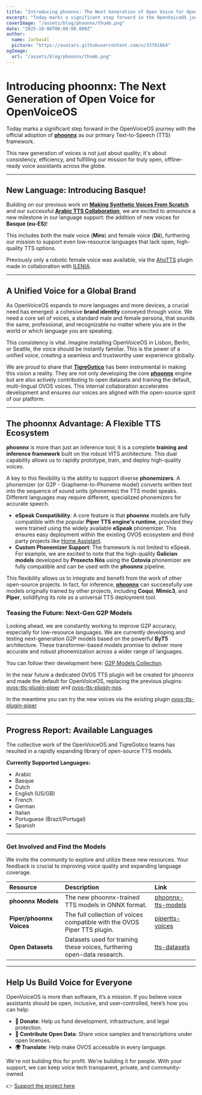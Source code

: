 ```yaml
---
title: "Introducing phoonnx: The Next Generation of Open Voice for OpenVoiceOS"
excerpt: "Today marks a significant step forward in the OpenVoiceOS journey with the official integration and adoption of **phoonnx** as our primary Text-to-Speech (TTS) engine."
coverImage: "/assets/blog/phoonnx/thumb.png"
date: "2025-10-06T00:00:00.000Z"
author:
  name: JarbasAl
  picture: "https://avatars.githubusercontent.com/u/33701864"
ogImage:
  url: "/assets/blog/phoonnx/thumb.png"
---
```


# Introducing phoonnx: The Next Generation of Open Voice for OpenVoiceOS

Today marks a significant step forward in the OpenVoiceOS journey with the official adoption of [**phoonnx**](https://github.com/TigreGotico/phoonnx) as our primary Text-to-Speech (TTS) framework. 

This new generation of voices is not just about quality; it's about consistency, efficiency, and fulfilling our mission for truly open, offline-ready voice assistants across the globe.

-----

## New Language: Introducing Basque!

Building on our previous work on [**Making Synthetic Voices From Scratch**](https://blog.openvoiceos.org/posts/2025-06-26-making-synthetic-voices-from-scratch) and our successful [**Arabic TTS Collaboration**](https://blog.openvoiceos.org/posts/2025-10-01-arabic_tts_collaboration), we are excited to announce a new milestone in our language support: the addition of new voices for **Basque (eu-ES)**!

This includes both the male voice (**Miro**) and female voice (**Dii**), furthering our mission to support even low-resource languages that lack open, high-quality TTS options.

Previously only a robotic female voice was available, via the [AhoTTS](https://github.com/OpenVoiceOS/ovos-tts-plugin-ahotts) plugin made in collaboration with [ILENIA](https://proyectoilenia.es).

-----

## A Unified Voice for a Global Brand

As OpenVoiceOS expands to more languages and more devices, a crucial need has emerged: a cohesive **brand identity** conveyed through voice. 
We need a core set of voices, a standard male and female persona, that sounds the same, professional, and recognizable no matter where you are in the world or which language you are speaking.

This consistency is vital. Imagine installing OpenVoiceOS in Lisbon, Berlin, or Seattle, the voice should be instantly familiar. 
This is the power of a unified voice, creating a seamless and trustworthy user experience globally.

We are proud to share that [**TigreGotico**](https://tigregotico.pt) has been instrumental in making this vision a reality. 
They are not only developing the core [**phoonnx**](https://github.com/TigreGotico/phoonnx) engine but are also actively contributing to open datasets and training the default, multi-lingual OVOS voices. 
This internal collaboration accelerates development and ensures our voices are aligned with the open-source spirit of our platform.

-----

## The phoonnx Advantage: A Flexible TTS Ecosystem

**phoonnx** is more than just an inference tool; it is a complete **training and inference framework** built on the robust VITS architecture. 
This dual capability allows us to rapidly prototype, train, and deploy high-quality voices.

A key to this flexibility is the ability to support diverse **phonemizers**. 
A phonemizer (or G2P - Grapheme-to-Phoneme model) converts written text into the sequence of sound units (phonemes) the TTS model speaks. 
Different languages may require different, specialized phonemizers for accurate speech.

  * **eSpeak Compatibility**: A core feature is that **phoonnx** models are fully compatible with the popular **Piper TTS engine's runtime**, provided they were trained using the widely available **eSpeak** phonemizer. This ensures easy deployment within the existing OVOS ecosystem and third party projects like [Home Assistant](https://www.home-assistant.io/integrations/piper/).
  * **Custom Phonemizer Support**: The framework is not limited to eSpeak. For example, we are excited to note that the high-quality **Galician models** developed by **Proxecto Nós** using the **Cotovia** phonemizer are fully compatible and can be used with the **phoonnx** pipeline.

This flexibility allows us to integrate and benefit from the work of other open-source projects. In fact, for inference, [**phoonnx**](https://github.com/TigreGotico/phoonnx) can successfully use models originally trained by other projects, including **Coqui**, **Mimic3**, and **Piper**, solidifying its role as a universal TTS deployment tool.


### Teasing the Future: Next-Gen G2P Models

Looking ahead, we are constantly working to improve G2P accuracy, especially for low-resource languages. We are currently developing and testing next-generation G2P models based on the powerful **ByT5** architecture. These transformer-based models promise to deliver more accurate and robust phonemization across a wider range of languages.

You can follow their development here: [G2P Models Collection](https://huggingface.co/collections/OpenVoiceOS/g2p-models-6886a8d612825c3fe65befa0).

In the near future a dedicated OVOS TTS plugin will be created for phoonnx and made the default for OpenVoiceOS, replacing the previous plugins: [ovos-tts-plugin-piper](https://github.com/OpenVoiceOS/ovos-tts-plugin-piper) and [ovos-tts-plugin-nos](https://github.com/OpenVoiceOS/ovos-tts-plugin-nos). 

In the meantime you can try the new voices via the existing plugin [ovos-tts-plugin-piper](https://github.com/OpenVoiceOS/ovos-tts-plugin-piper)


-----

## Progress Report: Available Languages

The collective work of the OpenVoiceOS and TigreGotico teams has resulted in a rapidly expanding library of open-source TTS models.

**Currently Supported Languages:**

* Arabic
* Basque
* Dutch
* English (US/GB)
* French
* German
* Italian
* Portuguese (Brazil/Portugal)
* Spanish

-----

### **Get Involved and Find the Models**

We invite the community to explore and utilize these new resources. Your feedback is crucial to improving voice quality and expanding language coverage.

| Resource                 | Description                                                              | Link                                                                                                             |
|:-------------------------|:-------------------------------------------------------------------------|:-----------------------------------------------------------------------------------------------------------------|
| **phoonnx Models**       | The new phoonnx-trained TTS models in ONNX format.                       | [phoonnx-tts-models](https://huggingface.co/collections/TigreGotico/phoonnx-tts-models-68cd76d5b485394d9b71032e) |
| **Piper/phoonnx Voices** | The full collection of voices compatible with the OVOS Piper TTS plugin. | [pipertts-voices](https://huggingface.co/collections/OpenVoiceOS/pipertts-voices-68594d08f08e6ec56eddf4eb)       |
| **Open Datasets**        | Datasets used for training these voices, furthering open-data research.  | [tts-datasets](https://huggingface.co/collections/TigreGotico/tts-datasets-68dd4156a1484d2cf7bcbd5f)             |

---

## Help Us Build Voice for Everyone

OpenVoiceOS is more than software, it’s a mission. If you believe voice assistants should be open, inclusive, and user-controlled, here’s how you can help:

- **💸 Donate**: Help us fund development, infrastructure, and legal protection.
- **📣 Contribute Open Data**: Share voice samples and transcriptions under open licenses.
- **🌍 Translate**: Help make OVOS accessible in every language.

We're not building this for profit. We're building it for people. With your support, we can keep voice tech transparent, private, and community-owned.

👉 [Support the project here](https://www.openvoiceos.org/contribution)

